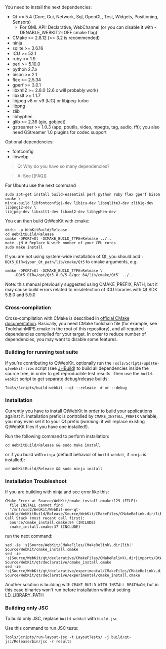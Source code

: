 You need to install the next dependencies:

* Qt >= 5.4 (Core, Gui, Network, Sql, OpenGL, Test, Widgets, Positioning, Sensors)
    * For QML API: Declarative, WebChannel (or you can disable it with -DENABLE_WEBKIT2=OFF cmake flag)
* CMake >= 2.8.12 (>= 3.2 is recommended)
* ninja
* sqlite >= 3.6.16
* ICU >= 52.1
* ruby >= 1.9
* perl >= 5.10.0
* python 2.7.x
* bison >= 2.1
* flex >= 2.5.34
* gperf >= 3.0.1
* libxml2 >= 2.8.0 (2.6.x will probably work)
* libxslt >= 1.1.7
* libjpeg v8 or v9 (IJG) or libjpeg-turbo
* libpng
* zlib
* libhyphen
* glib >= 2.36 (gio, gobject)
* gstreamer >= 1.0.3 (app, pbutils, video, mpegts, tag, audio, fft); you also need GStreamer 1.0 plugins for codec support

Optional dependencies:
* fontconfig
* libwebp

> Q: Why do you have so many dependencies?

> A: See [[FAQ]]

For Ubuntu use the next command

    sudo apt-get install build-essential perl python ruby flex gperf bison cmake \
    ninja-build libfontconfig1-dev libicu-dev libsqlite3-dev zlib1g-dev libpng12-dev \
    libjpeg-dev libxslt1-dev libxml2-dev libhyphen-dev

You can then build QtWebKit with cmake:

    mkdir -p WebKitBuild/Release
    cd WebKitBuild/Release
    cmake -DPORT=Qt -DCMAKE_BUILD_TYPE=Release ../..
    make -jN # Replace N with number of your CPU cores
    sudo make install

If you are not using system-wide installation of Qt, you should add `-DQt5_DIR=$your_Qt_path/lib/cmake/Qt5` to cmake arguments, e.g.

    cmake -DPORT=Qt -DCMAKE_BUILD_TYPE=Release \
        -DQt5_DIR=/opt/Qt5.8.0/5.8/gcc_64/lib/cmake/Qt5` ../..

Note: this manual previously suggested using CMAKE_PREFIX_PATH, but it may cause build errors related to misdetection of ICU libraries with Qt SDK 5.8.0 and 5.9.0

### Cross-compilation

Cross-compilation with CMake is described in [official CMake documentation](https://cmake.org/cmake/help/v3.0/manual/cmake-toolchains.7.html#cross-compiling). Basically, you need CMake toolchain file (for example, see ToolchainMIPS.cmake in the root of this repository), and all required dependencies compiled for your target. In order to reduce number of dependencies, you may want to disable some features.

### Building for running test suite

If you're contributing to QtWebKit, optionally run the `Tools/Scripts/update-qtwebkit-libs` script (see [JHBuild](https://github.com/annulen/webkit/wiki/JHBuild)) to build all dependencies inside the source tree, in order to get reproducible test results. Then use the `build-webkit` script to get separate debug/release builds:

    Tools/Scripts/build-webkit --qt --release  # or --debug

### Installation

Currently you have to install QtWebKit in order to build your applications against it. Installation prefix is controlled by `CMAKE_INSTALL_PREFIX` variable, you may even set it to your Qt prefix (*warning*: it will replace existing QtWebKit files if you have one installed!).

Run the following command to perform installation:

    cd WebKitBuild/Release && sudo make install

or if you build with `ninja` (default behavior of `build-webkit`, if `ninja` is installed):

    cd WebKitBuild/Release && sudo ninja install

### Installation Troubleshoot

If you are building with ninja and see error like this:
```
CMake Error at Source/WebKit/cmake_install.cmake:129 (FILE):
  file INSTALL cannot find
  "/mnt/ssd2/WebKit/WebKit-new-qt-stable/WebKitBuild/Release/Source/WebKit/CMakeFiles/CMakeRelink.dir/libQt5WebKitWidgets.so.5.602.1".
Call Stack (most recent call first):
  Source/cmake_install.cmake:94 (INCLUDE)
  cmake_install.cmake:37 (INCLUDE)
```
run the next command:
```
sed -ie 's|Source/WebKit/CMakeFiles/CMakeRelink\.dir|lib|' Source/WebKit/cmake_install.cmake
sed -ie 's|Source/WebKit/qt/declarative/CMakeFiles/CMakeRelink\.dir|imports/QtWebKit|' Source/WebKit/qt/declarative/cmake_install.cmake
sed -ie 's|Source/WebKit/qt/declarative/experimental/CMakeFiles/CMakeRelink\.dir|imports/QtWebKit/experimental|' Source/WebKit/qt/declarative/experimental/cmake_install.cmake
```

Another solution is building with `CMAKE_BUILD_WITH_INSTALL_RPATH=ON`, but in this case binaries won't run before installation without setting LD_LIBRARY_PATH

### Building only JSC

To build only JSC, replace `build-webkit` with `build-jsc`

Use this command to run JSC tests:

    Tools/Scripts/run-layout-jsc -t LayoutTests/ -j build/qt-jsc/Release/bin/jsc -r results